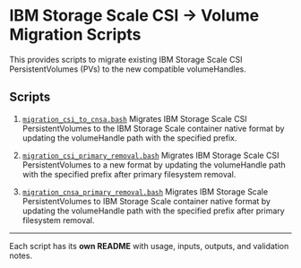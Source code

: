 # IBM Storage Scale CSI → Volume Migration Scripts

This provides scripts to migrate existing IBM Storage Scale CSI PersistentVolumes (PVs) to the new compatible volumeHandles.

## Scripts

1. [`migration_csi_to_cnsa.bash`](README_migration_csi_to_cnsa.md)
    Migrates IBM Storage Scale CSI PersistentVolumes to the IBM Storage Scale container native format by updating the volumeHandle path with the specified prefix.

2. [`migration_csi_primary_removal.bash`](README_migration_csi_primary_removal.md)
    Migrates IBM Storage Scale CSI PersistentVolumes to a new format by updating the volumeHandle path with the specified prefix after primary filesystem removal.

3.  [`migration_cnsa_primary_removal.bash`](README_migration_cnsa_primary_removal.md)
    Migrates IBM Storage Scale PersistentVolumes to IBM Storage Scale container native format by updating the volumeHandle path with the specified prefix after primary filesystem removal.

---

Each script has its **own README** with usage, inputs, outputs, and validation notes.
